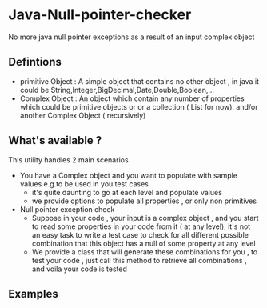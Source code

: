 # Java-Null-pointer-checker
No more java null pointer exceptions as a result of an input complex object

## Defintions
* primitive Object : A simple object that contains no other object , in java it could be String,Integer,BigDecimal,Date,Double,Boolean,...
* Complex Object : An object which contain any number of properties which could be primitive objects or or a collection ( List for now), and/or another Complex Object ( recursively)

## What's available ?
This utility handles 2 main scenarios
* You have a Complex object and you want to populate with sample values e.g.to be used in you test cases
	* it's quite daunting to go at each level and populate values 
	* we provide options to populate all properties , or only non primitives
* Null pointer exception check
	* Suppose in your code , your input is a complex object , and you start to read some properties in your code from it ( at any level), it's not an easy task to write a test case to check for all different possible combination that this object has a null of some property at any level
	* We provide a class that will generate these combinations for you , to test your code , just call this method to retrieve all combinations , and voila your code is tested 

## Examples

